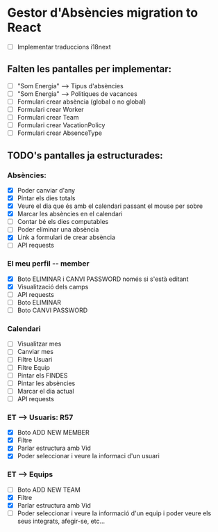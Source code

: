 # Gestor d'Absències migration to React

- [ ] Implementar traduccions i18next

## Falten les pantalles per implementar:
- [ ] "Som Energia" --> Tipus d'absències
- [ ] "Som Energia" --> Politiques de vacances
- [ ] Formulari crear absència (global o no global)
- [ ] Formulari crear Worker
- [ ] Formulari crear Team
- [ ] Formulari crear VacationPolicy
- [ ] Formulari crear AbsenceType

## TODO's pantalles ja estructurades:
### Absències:
- [x] Poder canviar d'any
- [x] Pintar els dies totals
- [x] Veure el dia que és amb el calendari passant el mouse per sobre
- [x] Marcar les absències en el calendari
- [ ] Contar bé els dies computables
- [ ] Poder eliminar una absència
- [x] Link a formulari de crear absència
- [ ] API requests
### El meu perfil -- member
- [x] Boto ELIMINAR i CANVI PASSWORD només si s'està editant
- [x] Visualització dels camps
- [ ] API requests
- [ ] Boto ELIMINAR
- [ ] Boto CANVI PASSWORD
### Calendari
- [ ] Visualitzar mes
- [ ] Canviar mes
- [ ] Filtre Usuari
- [ ] Filtre Equip
- [ ] Pintar els FINDES
- [ ] Pintar les absències
- [ ] Marcar el dia actual
- [ ] API requests
### ET --> Usuaris: R57
- [x] Boto ADD NEW MEMBER
- [x] Filtre
- [x] Parlar estructura amb Vid
- [x] Poder seleccionar i veure la informaci d'un usuari
### ET --> Equips
- [ ] Boto ADD NEW TEAM
- [x] Filtre
- [x] Parlar estructura amb Vid
- [ ] Poder seleccionar i veure la informació d'un equip i poder veure els seus integrats, afegir-se, etc...
